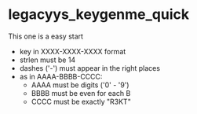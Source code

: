 # legacyys_keygenme_quick

This one is a easy start

- key in XXXX-XXXX-XXXX format
- strlen must be 14
- dashes ('-') must appear in the right places
- as in AAAA-BBBB-CCCC:
  - AAAA must be digits ('0' - '9')
  - BBBB must be even for each B
  - CCCC must be exactly "R3KT"